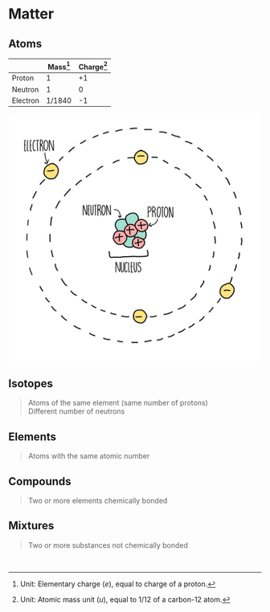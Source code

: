 # Matter

## Atoms

|          | Mass[^1] | Charge[^2] |
| -------- | -------- | ---------- |
| Proton   | 1        | +1         |
| Neutron  | 1        | 0          |
| Electron | 1/1840   | -1         |

![Atomic structure](images/atomic-structure.png)

## Isotopes

> Atoms of the same element (same number of protons) \
> Different number of neutrons

## Elements

> Atoms with the same atomic number

## Compounds

> Two or more elements chemically bonded

## Mixtures

> Two or more substances not chemically bonded

<br>

[^1]: Unit: Elementary charge $(e)$, equal to charge of a proton.
[^2]: Unit: Atomic mass unit $(u)$, equal to 1/12 of a carbon-12 atom.
